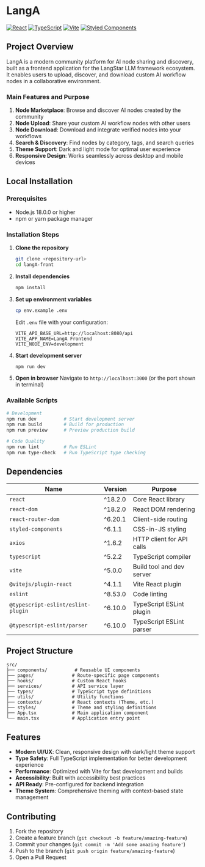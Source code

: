 # LangA

[![React](https://img.shields.io/badge/React-18.2.0-blue.svg)](https://reactjs.org/)
[![TypeScript](https://img.shields.io/badge/TypeScript-5.2.2-blue.svg)](https://www.typescriptlang.org/)
[![Vite](https://img.shields.io/badge/Vite-5.0.0-646CFF.svg)](https://vitejs.dev/)
[![Styled Components](https://img.shields.io/badge/Styled%20Components-6.1.1-pink.svg)](https://styled-components.com/)

## Project Overview

LangA is a modern community platform for AI node sharing and discovery, built as a frontend application for the LangStar LLM framework ecosystem. It enables users to upload, discover, and download custom AI workflow nodes in a collaborative environment.

### Main Features and Purpose

1. **Node Marketplace**: Browse and discover AI nodes created by the community
2. **Node Upload**: Share your custom AI workflow nodes with other users
3. **Node Download**: Download and integrate verified nodes into your workflows
4. **Search & Discovery**: Find nodes by category, tags, and search queries
5. **Theme Support**: Dark and light mode for optimal user experience
6. **Responsive Design**: Works seamlessly across desktop and mobile devices

## Local Installation

### Prerequisites

- Node.js 18.0.0 or higher
- npm or yarn package manager

### Installation Steps

1. **Clone the repository**
   ```bash
   git clone <repository-url>
   cd langA-front
   ```

2. **Install dependencies**
   ```bash
   npm install
   ```

3. **Set up environment variables**
   ```bash
   cp env.example .env
   ```
   
   Edit `.env` file with your configuration:
   ```env
   VITE_API_BASE_URL=http://localhost:8080/api
   VITE_APP_NAME=LangA Frontend
   VITE_NODE_ENV=development
   ```

4. **Start development server**
   ```bash
   npm run dev
   ```

5. **Open in browser**
   Navigate to `http://localhost:3000` (or the port shown in terminal)

### Available Scripts

```bash
# Development
npm run dev          # Start development server
npm run build        # Build for production
npm run preview      # Preview production build

# Code Quality
npm run lint         # Run ESLint
npm run type-check   # Run TypeScript type checking
```

## Dependencies

| Name | Version | Purpose |
|------|---------|---------|
| `react` | ^18.2.0 | Core React library |
| `react-dom` | ^18.2.0 | React DOM rendering |
| `react-router-dom` | ^6.20.1 | Client-side routing |
| `styled-components` | ^6.1.1 | CSS-in-JS styling |
| `axios` | ^1.6.2 | HTTP client for API calls |
| `typescript` | ^5.2.2 | TypeScript compiler |
| `vite` | ^5.0.0 | Build tool and dev server |
| `@vitejs/plugin-react` | ^4.1.1 | Vite React plugin |
| `eslint` | ^8.53.0 | Code linting |
| `@typescript-eslint/eslint-plugin` | ^6.10.0 | TypeScript ESLint plugin |
| `@typescript-eslint/parser` | ^6.10.0 | TypeScript ESLint parser |

## Project Structure

```
src/
├── components/          # Reusable UI components
├── pages/              # Route-specific page components
├── hooks/              # Custom React hooks
├── services/           # API service layer
├── types/              # TypeScript type definitions
├── utils/              # Utility functions
├── contexts/           # React contexts (Theme, etc.)
├── styles/             # Theme and styling definitions
├── App.tsx             # Main application component
└── main.tsx            # Application entry point
```

## Features

- **Modern UI/UX**: Clean, responsive design with dark/light theme support
- **Type Safety**: Full TypeScript implementation for better development experience
- **Performance**: Optimized with Vite for fast development and builds
- **Accessibility**: Built with accessibility best practices
- **API Ready**: Pre-configured for backend integration
- **Theme System**: Comprehensive theming with context-based state management

## Contributing

1. Fork the repository
2. Create a feature branch (`git checkout -b feature/amazing-feature`)
3. Commit your changes (`git commit -m 'Add some amazing feature'`)
4. Push to the branch (`git push origin feature/amazing-feature`)
5. Open a Pull Request

